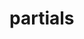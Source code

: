 <!-- generated by markdown-notes-tree -->

# partials

<!-- optional markdown-notes-tree directory description starts here -->

<!-- optional markdown-notes-tree directory description ends here -->


